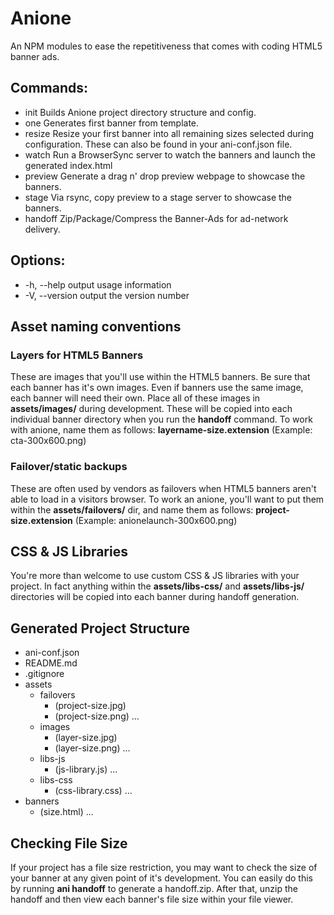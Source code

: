 # Anione
An NPM modules to ease the repetitiveness that comes with coding HTML5 banner ads.

## Commands:
* init        Builds Anione project directory structure and config.
* one         Generates first banner from template.
* resize      Resize your first banner into all remaining sizes selected during configuration. These can also be found in your ani-conf.json file.
* watch       Run a BrowserSync server to watch the banners and launch the generated index.html
* preview     Generate a drag n' drop preview webpage to showcase the banners.
* stage       Via rsync, copy preview to a stage server to showcase the banners.
* handoff     Zip/Package/Compress the Banner-Ads for ad-network delivery.

## Options:
* -h, --help     output usage information
* -V, --version  output the version number

## Asset naming conventions
### Layers for HTML5 Banners
These are images that you'll use within the HTML5 banners. Be sure that each banner has it's own images. Even if banners use the same image, each banner will need their own. Place all of these images in **assets/images/** during development. These will be copied into each individual banner directory when you run the **handoff** command. To work with anione, name them as follows: **layername-size.extension** (Example: cta-300x600.png)
### Failover/static backups
These are often used by vendors as failovers when HTML5 banners aren't able to load in a visitors browser. To work an anione, you'll want to put them within the **assets/failovers/** dir, and name them as follows: **project-size.extension** (Example: anionelaunch-300x600.png)

## CSS & JS Libraries
You're more than welcome to use custom CSS & JS libraries with your project. In fact anything within the **assets/libs-css/** and **assets/libs-js/** directories will be copied into each banner during handoff generation.

## Generated Project Structure
* ani-conf.json
* README.md
* .gitignore
* assets
	* failovers
		* (project-size.jpg)
		* (project-size.png)
		...
	* images
		* (layer-size.jpg)
		* (layer-size.png)
		...
	* libs-js
		* (js-library.js)
		...
	* libs-css
		* (css-library.css)
		...
* banners
	* (size.html)
	...

## Checking File Size
If your project has a file size restriction, you may want to check the size of your banner at any given point of it's development. You can easily do this by running **ani handoff** to generate a handoff.zip. After that, unzip the handoff and then view each banner's file size within your file viewer.

